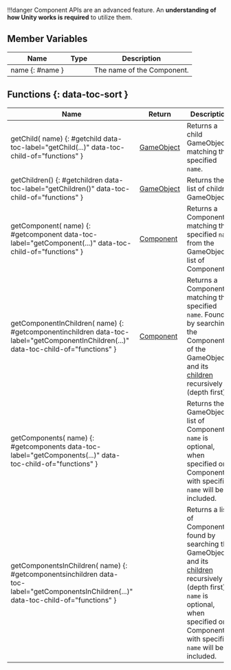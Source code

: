 !!!danger
	Component APIs are an advanced feature. An **understanding of how Unity works is required** to utilize them.

## Member Variables

Name | Type | Description
-- | -- | --
name {: #name } | [<span class="tag str"></span>](../types.md) | The name of the Component.

## Functions {: data-toc-sort }

Name | Return | Description
-- | -- | --
getChild([<span class="tag str"></span>](../types.md) name) {: #getchild data-toc-label="getChild(...)" data-toc-child-of="functions" } | [GameObject](gameobject.md) | Returns a child GameObject matching the specified `name`.
getChildren() {: #getchildren data-toc-label="getChildren()" data-toc-child-of="functions" } | [GameObject](gameobject.md) | Returns the list of children GameObjects.
getComponent([<span class="tag str"></span>](../types.md) name) {: #getcomponent data-toc-label="getComponent(...)" data-toc-child-of="functions" } | [Component](component.md) | Returns a Component matching the specified `name` from the GameObject's list of Components.
getComponentInChildren([<span class="tag str"></span>](../types.md) name) {: #getcomponentinchildren data-toc-label="getComponentInChildren(...)" data-toc-child-of="functions" } | [Component](component.md) | Returns a Component matching the specified `name`. Found by searching the Components of the GameObject and its [children](#getchildren) recursively (depth first). 
getComponents([<span class="tag str"></span>](../types.md) name) {: #getcomponents data-toc-label="getComponents(...)" data-toc-child-of="functions" } | [<span class="ret tab"></span>](../types.md) | Returns the GameObject's list of Components. `name` is optional, when specified only Components with specified `name` will be included.
getComponentsInChildren([<span class="tag str"></span>](../types.md) name) {: #getcomponentsinchildren data-toc-label="getComponentsInChildren(...)" data-toc-child-of="functions" } | [<span class="ret tab"></span>](../types.md) | Returns a list of Components found by searching the GameObject and its [children](#getchildren) recursively (depth first). `name` is optional, when specified only Components with specified `name` will be included.
